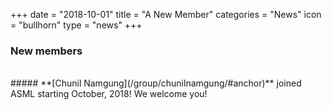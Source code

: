 +++
date = "2018-10-01"
title = "A New Member"
categories = "News"
icon = "bullhorn"
type = "news"
+++

### New members
<div class='image'>
<img src="/images/group/Chunil.jpg" class="img-responsive; width:50%;" alt="">
</div>
<br>
##### **[Chunil Namgung](/group/chunilnamgung/#anchor)** joined ASML starting October, 2018! We welcome you!
<br>
